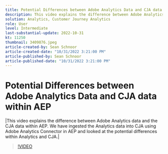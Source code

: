 ```yaml
---
title: Potential Differences between Adobe Analytics Data and CJA data within AEP
description: This video explains the difference between Adobe Analytics data and the CJA data within AEP. We have ingested the Analytics data into CJA using Adobe Analytics Connector in AEP and looked at the potential differences within Analytics and CJA.
solution: Analytics, Customer Journey Analytics
role: User
level: Intermediate
last-substantial-update: 2022-10-31
kt: 11250
thumbnail: 3409876.jpeg
article-created-by: Sean Schnoor
article-created-date: "10/31/2022 3:21:00 PM"
article-published-by: Sean Schnoor
article-published-date: "10/31/2022 3:21:00 PM"
---
```


# Potential Differences between Adobe Analytics Data and CJA data within AEP

|This video explains the difference between Adobe Analytics data and the CJA data within AEP. We have ingested the Analytics data into CJA using Adobe Analytics Connector in AEP and looked at the potential differences within Analytics and CJA.|

>[!VIDEO](https://video.tv.adobe.com/v/3409876/?quality=12&learn=on)
